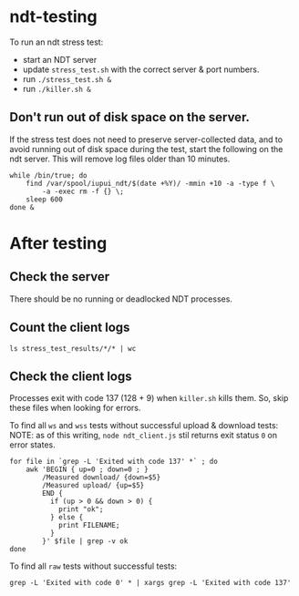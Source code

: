 # ndt-testing

To run an ndt stress test:
 * start an NDT server
 * update `stress_test.sh` with the correct server & port numbers.
 * run `./stress_test.sh &`
 * run `./killer.sh &`

## Don't run out of disk space on the server.

If the stress test does not need to preserve server-collected data, and to
avoid running out of disk space during the test, start the following on the ndt
server. This will remove log files older than 10 minutes.

    while /bin/true; do
        find /var/spool/iupui_ndt/$(date +%Y)/ -mmin +10 -a -type f \
            -a -exec rm -f {} \;
        sleep 600
    done &

# After testing

## Check the server

There should be no running or deadlocked NDT processes.

## Count the client logs

    ls stress_test_results/*/* | wc

## Check the client logs

Processes exit with code 137 (128 + 9) when `killer.sh` kills them. So, skip
these files when looking for errors.

To find all `ws` and `wss` tests without successful upload & download tests:
NOTE: as of this writing, `node ndt_client.js` stil returns exit status `0` on
error states.

    for file in `grep -L 'Exited with code 137' *` ; do
        awk 'BEGIN { up=0 ; down=0 ; }
            /Measured download/ {down=$5}
            /Measured upload/ {up=$5}
            END {
              if (up > 0 && down > 0) {
                print "ok";
              } else {
                print FILENAME;
              }
            }' $file | grep -v ok
    done


To find all `raw` tests without successful tests:

    grep -L 'Exited with code 0' * | xargs grep -L 'Exited with code 137'
